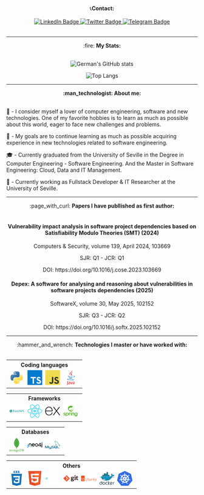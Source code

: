 <div align="center">
  📞<b>Contact:</b>
  <br></br>
  
  <a href="https://www.linkedin.com/in/antonio-germ%C3%A1n-m%C3%A1rquez-trujillo-0aaa63215">
    <img src="https://img.shields.io/badge/LinkedIn-blue?style=for-the-badge&logo=linkedin&logoColor=white" alt="LinkedIn Badge"/>
  </a>
  <a href="mailto:germanoctako@gmail.com">
    <img src="https://img.shields.io/badge/Gmail-D14836?style=for-the-badge&logo=gmail&logoColor=white" alt="Twitter Badge"/>
  </a>
  <a href="https://t.me/German1998x">
    <img src="https://img.shields.io/badge/Telegram-blue?style=for-the-badge&logo=telegram&logoColor=white" alt="Telegram Badge"/>
  </a>
</div>

<div align="center">
    <img src="https://komarev.com/ghpvc/?username=GermanMT&style=flat-square&color=blue" alt=""/>
</div>

---

<div align="center">
  :fire: <b>My Stats:</b>
  <br></br>

  ![German's GitHub stats](https://github-readme-stats-sigma-five.vercel.app/api?username=GermanMT&show_icons=true&theme=dark)

  ![Top Langs](https://github-readme-stats-sigma-five.vercel.app/api/top-langs/?username=GermanMT&layout=compact&theme=dark)
</div>

---

<div align="center">
  <b>:man_technologist: About me:</b>
  <br></br>
</div>

📖 - I consider myself a lover of computer engineering, software and new technologies. One of my favorite hobbies is to learn as much as possible about this world, eager to face new challenges and problems.

🎯 - My goals are to continue learning as much as possible acquiring experience in new technologies related to software engineering.

🎓 - Currently graduated from the University of Seville in the Degree in Computer Engineering - Software Engineering. And the Master in Software Engineering: Cloud, Data and IT Management.

💼 - Currently working as Fullstack Developer & IT Researcher at the University of Seville.

---

<div align="center">
  :page_with_curl: <b>Papers I have publlished as first author:</b>
  <br></br>
</div>

<div align="center">
  <h4>Vulnerability impact analysis in software project dependencies based on Satisfiability Modulo Theories (SMT) (2024) </h4>
  <p> Computers & Security, volume 139, April 2024, 103669 </p>
  <p> SJR: Q1 - JCR: Q1 </p>
  <p> DOI: https://doi.org/10.1016/j.cose.2023.103669 </p>
</div>

<div align="center">
  <h4>Depex: A software for analysing and reasoning about vulnerabilities in software projects dependencies (2025) </h4>
  <p> SoftwareX, volume 30, May 2025, 102152 </p>
  <p> SJR: Q3 - JCR: Q2 </p>
  <p> DOI: https://doi.org/10.1016/j.softx.2025.102152 </p>
</div>

---

<div align="center">
  :hammer_and_wrench: <b>Technologies I master or have worked with:</b>
  <br></br>
</div>

<table align="center">
  <tr><th><b>Coding languages</b></th>
  <tr><td><img src="https://github.com/devicons/devicon/blob/master/icons/python/python-original.svg" title="Python" alt="Python" width="40" height="40"/>&nbsp; <img src="https://github.com/devicons/devicon/blob/master/icons/typescript/typescript-original.svg" title="TypeScript" alt="TypeScript" width="40" height="40"/>&nbsp; <img src="https://github.com/devicons/devicon/blob/master/icons/javascript/javascript-original.svg" title="JavaScript" alt="JavaScript" width="40" height="40"/>&nbsp; <img src="https://github.com/devicons/devicon/blob/master/icons/java/java-original-wordmark.svg" title="Java" alt="Java" width="40" height="40"/>&nbsp;</td>
</table>

<table align="center">
  <tr><th><b>Frameworks</b></th>
  <tr><td><img src="https://github.com/devicons/devicon/blob/master/icons/fastapi/fastapi-original-wordmark.svg" title="FastAPI" alt="FastAPI" width="40" height="40"/>&nbsp; <img src="https://github.com/devicons/devicon/blob/master/icons/react/react-original.svg" title="React" alt="React" width="40" height="40"/>&nbsp; <img src="https://github.com/devicons/devicon/blob/master/icons/express/express-original.svg" title="ExpressJS" alt="ExpressJS" width="40" height="40"/>&nbsp; <img src="https://github.com/devicons/devicon/blob/master/icons/spring/spring-original-wordmark.svg" title="Spring" alt="Spring" width="40" height="40"/>&nbsp; </td>
</table>

<table align="center">
  <tr><th><b>Databases</b></th>
  <tr><td><img src="https://github.com/devicons/devicon/blob/master/icons/mongodb/mongodb-plain-wordmark.svg" title="MongoDB" alt="MongoDB" width="40" height="40"/>&nbsp; <img src="https://github.com/devicons/devicon/blob/master/icons/neo4j/neo4j-original-wordmark.svg" title="Neo4j" alt="Neo4j" width="40" height="40"/>&nbsp; <img src="https://github.com/devicons/devicon/blob/master/icons/mysql/mysql-plain-wordmark.svg" title="MySQL" alt="MySQL" width="40" height="40"/>&nbsp;</td>
</table>

<table align="center">
  <tr><th><b>Others</b></th>
  <tr><td><img src="https://github.com/devicons/devicon/blob/master/icons/css3/css3-plain-wordmark.svg"  title="CSS3" alt="CSS" width="40" height="40"/>&nbsp; <img src="https://github.com/devicons/devicon/blob/master/icons/html5/html5-original.svg" title="HTML5" alt="HTML" width="40" height="40"/>&nbsp; <img src="https://github.com/devicons/devicon/blob/master/icons/tailwindcss/tailwindcss-original-wordmark.svg" title="TailwindCSS" alt="TailwindCSS" width="40" height="40"/>&nbsp; <img src="https://github.com/devicons/devicon/blob/master/icons/git/git-original-wordmark.svg" title="Git" alt="Git" width="40" height="40"/>&nbsp; <img src="https://github.com/devicons/devicon/blob/master/icons/ubuntu/ubuntu-plain-wordmark.svg" title="Ubuntu" alt="Ubuntu" width="40" height="40"/>&nbsp; <img src="https://github.com/devicons/devicon/blob/master/icons/docker/docker-original-wordmark.svg" title="Docker" alt="Docker" width="40" height="40"/>&nbsp; <img src="https://github.com/devicons/devicon/blob/master/icons/kubernetes/kubernetes-original.svg" title="Kubernetes" alt="Kubernetes" width="40" height="40"/>&nbsp;</td>
</table>
